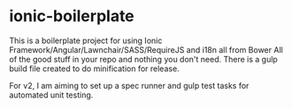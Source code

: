 ionic-boilerplate
=================

This is a boilerplate project for using Ionic Framework/Angular/Lawnchair/SASS/RequireJS and i18n all from Bower 
All of the good stuff in your repo and nothing you don't need. There is a gulp build file created to do minification for release.

For v2, I am aiming to set up a spec runner and gulp test tasks for automated unit testing.

